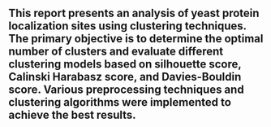 ﻿## This report presents an analysis of yeast protein localization sites using clustering techniques. The primary objective is to determine the optimal number of clusters and evaluate different clustering models based on silhouette score, Calinski Harabasz score, and Davies-Bouldin score. Various preprocessing techniques and clustering algorithms were implemented to achieve the best results.
